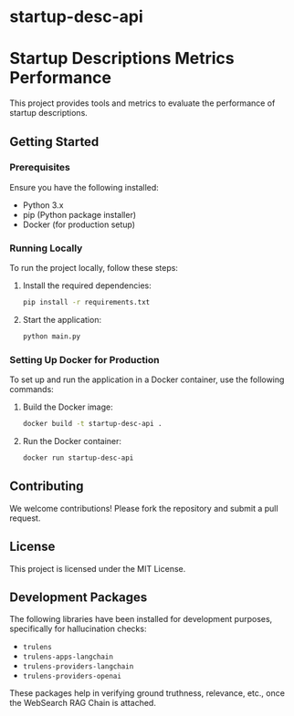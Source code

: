 # startup-desc-api
# Startup Descriptions Metrics Performance

This project provides tools and metrics to evaluate the performance of startup descriptions.

## Getting Started

### Prerequisites

Ensure you have the following installed:
- Python 3.x
- pip (Python package installer)
- Docker (for production setup)

### Running Locally

To run the project locally, follow these steps:

1. Install the required dependencies:
    ```sh
    pip install -r requirements.txt
    ```

2. Start the application:
    ```sh
    python main.py
    ```

### Setting Up Docker for Production

To set up and run the application in a Docker container, use the following commands:

1. Build the Docker image:
    ```sh
    docker build -t startup-desc-api .
    ```

2. Run the Docker container:
    ```sh
    docker run startup-desc-api
    ```

## Contributing

We welcome contributions! Please fork the repository and submit a pull request.

## License

This project is licensed under the MIT License.

## Development Packages

The following libraries have been installed for development purposes, specifically for hallucination checks:
- `trulens`
- `trulens-apps-langchain`
- `trulens-providers-langchain`
- `trulens-providers-openai`

These packages help in verifying ground truthness, relevance, etc., once the WebSearch RAG Chain is attached.